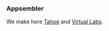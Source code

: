 ### Appsembler

We make here [Tahoe](https://appsembler.com/tahoe/) and [Virtual Labs](https://www.appsembler.com/virtual-labs/).
